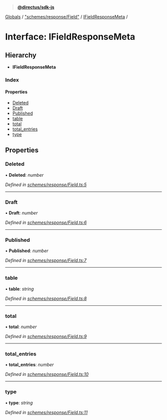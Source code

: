 > **[@directus/sdk-js](../README.md)**

[Globals](../README.md) / ["schemes/response/Field"](../modules/_schemes_response_field_.md) / [IFieldResponseMeta](_schemes_response_field_.ifieldresponsemeta.md) /

# Interface: IFieldResponseMeta

## Hierarchy

* **IFieldResponseMeta**

### Index

#### Properties

* [Deleted](_schemes_response_field_.ifieldresponsemeta.md#deleted)
* [Draft](_schemes_response_field_.ifieldresponsemeta.md#draft)
* [Published](_schemes_response_field_.ifieldresponsemeta.md#published)
* [table](_schemes_response_field_.ifieldresponsemeta.md#table)
* [total](_schemes_response_field_.ifieldresponsemeta.md#total)
* [total_entries](_schemes_response_field_.ifieldresponsemeta.md#total_entries)
* [type](_schemes_response_field_.ifieldresponsemeta.md#type)

## Properties

###  Deleted

• **Deleted**: *number*

*Defined in [schemes/response/Field.ts:5](https://github.com/janbiasi/sdk-js/blob/6d04a0b/src/schemes/response/Field.ts#L5)*

___

###  Draft

• **Draft**: *number*

*Defined in [schemes/response/Field.ts:6](https://github.com/janbiasi/sdk-js/blob/6d04a0b/src/schemes/response/Field.ts#L6)*

___

###  Published

• **Published**: *number*

*Defined in [schemes/response/Field.ts:7](https://github.com/janbiasi/sdk-js/blob/6d04a0b/src/schemes/response/Field.ts#L7)*

___

###  table

• **table**: *string*

*Defined in [schemes/response/Field.ts:8](https://github.com/janbiasi/sdk-js/blob/6d04a0b/src/schemes/response/Field.ts#L8)*

___

###  total

• **total**: *number*

*Defined in [schemes/response/Field.ts:9](https://github.com/janbiasi/sdk-js/blob/6d04a0b/src/schemes/response/Field.ts#L9)*

___

###  total_entries

• **total_entries**: *number*

*Defined in [schemes/response/Field.ts:10](https://github.com/janbiasi/sdk-js/blob/6d04a0b/src/schemes/response/Field.ts#L10)*

___

###  type

• **type**: *string*

*Defined in [schemes/response/Field.ts:11](https://github.com/janbiasi/sdk-js/blob/6d04a0b/src/schemes/response/Field.ts#L11)*